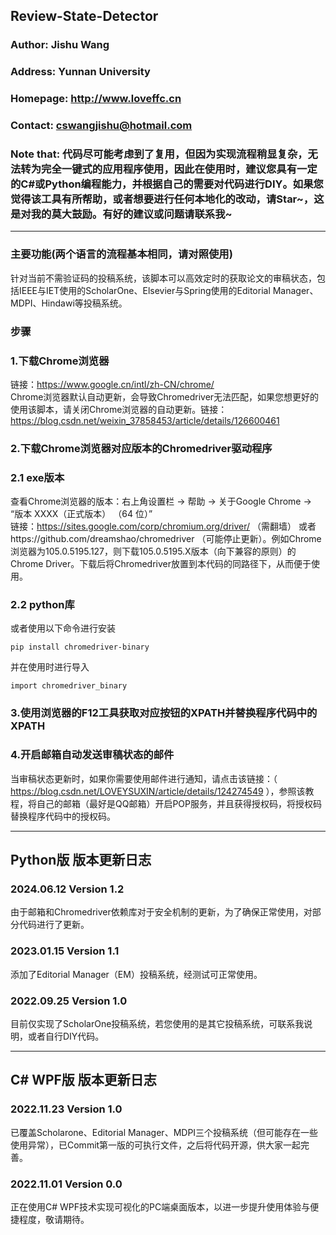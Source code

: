 ## Review-State-Detector

### Author: Jishu Wang
### Address: Yunnan University
### Homepage: http://www.loveffc.cn
### Contact: cswangjishu@hotmail.com
### Note that: 代码尽可能考虑到了复用，但因为实现流程稍显复杂，无法转为完全一键式的应用程序使用，因此在使用时，建议您具有一定的C#或Python编程能力，并根据自己的需要对代码进行DIY。如果您觉得该工具有所帮助，或者想要进行任何本地化的改动，请Star~，这是对我的莫大鼓励。有好的建议或问题请联系我~

-----------------------------------------------  

### 主要功能(两个语言的流程基本相同，请对照使用)
针对当前不需验证码的投稿系统，该脚本可以高效定时的获取论文的审稿状态，包括IEEE与IET使用的ScholarOne、Elsevier与Spring使用的Editorial Manager、MDPI、Hindawi等投稿系统。
### 步骤
### 1.下载Chrome浏览器
链接：https://www.google.cn/intl/zh-CN/chrome/  
Chrome浏览器默认自动更新，会导致Chromedriver无法匹配，如果您想更好的使用该脚本，请关闭Chrome浏览器的自动更新。链接：https://blog.csdn.net/weixin_37858453/article/details/126600461
### 2.下载Chrome浏览器对应版本的Chromedriver驱动程序
### 2.1 exe版本
查看Chrome浏览器的版本：右上角设置栏 -> 帮助 -> 关于Google Chrome -> “版本 XXXX（正式版本） （64 位）”  
链接：https://sites.google.com/corp/chromium.org/driver/
（需翻墙）  或者https://github.com/dreamshao/chromedriver
（可能停止更新）。例如Chrome浏览器为105.0.5195.127，则下载105.0.5195.X版本（向下兼容的原则）的Chrome Driver。下载后将Chromedriver放置到本代码的同路径下，从而便于使用。

### 2.2 python库
或者使用以下命令进行安装

`pip install chromedriver-binary`

并在使用时进行导入

`import chromedriver_binary`
### 3.使用浏览器的F12工具获取对应按钮的XPATH并替换程序代码中的XPATH
### 4.开启邮箱自动发送审稿状态的邮件
当审稿状态更新时，如果你需要使用邮件进行通知，请点击该链接：（ https://blog.csdn.net/LOVEYSUXIN/article/details/124274549 ），参照该教程，将自己的邮箱（最好是QQ邮箱）开启POP服务，并且获得授权码，将授权码替换程序代码中的授权码。

-----------------------------------------------  

## Python版 版本更新日志
### 2024.06.12 Version 1.2
由于邮箱和Chromedriver依赖库对于安全机制的更新，为了确保正常使用，对部分代码进行了更新。
### 2023.01.15 Version 1.1
添加了Editorial Manager（EM）投稿系统，经测试可正常使用。
### 2022.09.25 Version 1.0
目前仅实现了ScholarOne投稿系统，若您使用的是其它投稿系统，可联系我说明，或者自行DIY代码。

-----------------------------------------------  

## C# WPF版 版本更新日志
### 2022.11.23 Version 1.0
已覆盖Scholarone、Editorial Manager、MDPI三个投稿系统（但可能存在一些使用异常），已Commit第一版的可执行文件，之后将代码开源，供大家一起完善。  
### 2022.11.01 Version 0.0
正在使用C# WPF技术实现可视化的PC端桌面版本，以进一步提升使用体验与便捷程度，敬请期待。
